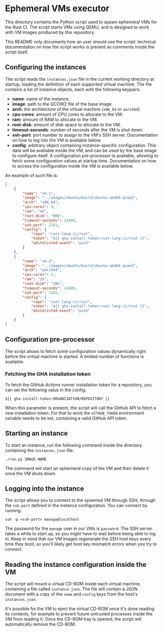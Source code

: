 # Ephemeral VMs executor

This directory contains the Python script used to spawn ephemeral VMs for the
Rust CI. The script starts VMs using QEMU, and is designed to work with VM
images produced by this repository.

This README only documents how an user should use the script: technical
documentation on how the script works is present as comments inside the script
itself.

## Configuring the instances

The script reads the `instances.json` file in the current working directory at
startup, loading the definition of each supported virtual machine. The file
contains a list of instance objects, each with the following keypairs:

* **name**: name of the instance.
* **image**: path to the QCOW2 file of the base image.
* **arch**: the architecture of the virtual machine (`x86_64` or `aarch64`).
* **cpu-cores**: amount of CPU cores to allocate to the VM.
* **ram**: amount of RAM to allocate to the VM.
* **root-disk**: amount of disk space to allocate to the VM.
* **timeout-seconds**: number of seconds after the VM is shut down.
* **ssh-port**: port number to assign to the VM's SSH server. Documentation on
  how to log into the VM is available below.
* **config**: arbitrary object containing instance-specific configuration. This
  data will be available inside the VM, and can be used by the base image to
  configure itself. A configuration pre-processor is available, allowing to
  fetch some configuration values at startup time. Documentation on how to
  access the configuration inside the VM is available below.

An example of such file is:

```json
[
    {
        "name": "vm-1",
        "image": "../images/ubuntu/build/ubuntu-amd64.qcow2",
        "arch": "x86_64",
        "cpu-cores": 4,
        "ram": "4G",
        "root-disk": "80G",
        "timeout-seconds": 14400,
        "ssh-port": 2201,
        "config": {
            "repo": "rust-lang-ci/rust",
            "token": "${{ gha-install-token:rust-lang-ci/rust }}",
            "whitelisted-event": "push"
        }
    },
    {
        "name": "vm-2",
        "image": "../images/ubuntu/build/ubuntu-amd64.qcow2",
        "arch": "aarch64",
        "cpu-cores": 2,
        "ram": "2G",
        "root-disk": "20G",
        "timeout-seconds": 14400,
        "ssh-port": 2202,
        "config": {
            "repo": "rust-lang-ci/rust",
            "token": "${{ gha-install-token:rust-lang-ci/rust }}",
            "whitelisted-event": "push"
        }
    }
]
```

## Configuration pre-processor

The script allows to fetch some configuration values dynamically right before
the virtual machine is started. A limited number of functions is available.

### Fetching the GHA installation token

To fetch the GitHub Actions runner installation token for a repository, you can
set the following value in the config:

```
${{ gha-install-token:ORGANIZATION/REPOSITORY }}
```

When this parameter is present, the script will call the GitHub API to fetch a
new installation token. For that to work the `GITHUB_TOKEN` environment
variable needs to be set, containing a valid GitHub API token.

## Starting an instance

To start an instance, run the following command inside the directory containing
the `instances.json` file:

```
./run.py IMAGE-NAME
```

The command will start an ephemeral copy of the VM and then delete it once the
VM shuts down.

## Logging into the instance

The script allows you to connect to the spawned VM through SSH, through the
`ssh-port` defined in the instance configuration. You can connect by running:

```
ssh -p <ssh-port> manage@localhost
```

The password for the `manage` user in our VMs is `password`. The SSH server
takes a while to start up, so you might have to wait before being able to log
in. Keep in mind that our VM images regenerate the SSH host keys every time
they boot, so you'll likely get host key mismatch errors when you try to
connect.

## Reading the instance configuration inside the VM

The script will mount a virtual CD-ROM inside each virtual machine, containing
a file called `instance.json`. The file will contain a JSON document with a
copy of the `name` and `config` keys from the host's `instances.json`.

It's possible for the VM to eject the virtual CD-ROM once it's done reading its
contents, for example to prevent future untrusted processes inside the VM from
reading it. Once the CD-ROM tray is opened, the script will automatically
remove the CD-ROM.
